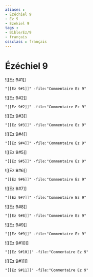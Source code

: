 ```yaml
---
aliases : 
- Ézéchiel 9
- Ez 9
- Ezekiel 9
tags : 
- Bible/Ez/9
- français
cssclass : français
---
```


# Ézéchiel 9

![[Ez 9#1]]

```query
"[[Ez 9#1]]" -file:"Commentaire Ez 9"
```

![[Ez 9#2]]

```query
"[[Ez 9#2]]" -file:"Commentaire Ez 9"
```

![[Ez 9#3]]

```query
"[[Ez 9#3]]" -file:"Commentaire Ez 9"
```

![[Ez 9#4]]

```query
"[[Ez 9#4]]" -file:"Commentaire Ez 9"
```

![[Ez 9#5]]

```query
"[[Ez 9#5]]" -file:"Commentaire Ez 9"
```

![[Ez 9#6]]

```query
"[[Ez 9#6]]" -file:"Commentaire Ez 9"
```

![[Ez 9#7]]

```query
"[[Ez 9#7]]" -file:"Commentaire Ez 9"
```

![[Ez 9#8]]

```query
"[[Ez 9#8]]" -file:"Commentaire Ez 9"
```

![[Ez 9#9]]

```query
"[[Ez 9#9]]" -file:"Commentaire Ez 9"
```

![[Ez 9#10]]

```query
"[[Ez 9#10]]" -file:"Commentaire Ez 9"
```

![[Ez 9#11]]

```query
"[[Ez 9#11]]" -file:"Commentaire Ez 9"
```

